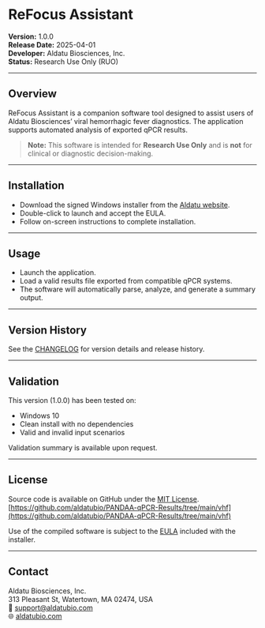 # ReFocus Assistant

**Version:** 1.0.0  
**Release Date:** 2025-04-01  
**Developer:** Aldatu Biosciences, Inc.  
**Status:** Research Use Only (RUO)

---

## Overview

ReFocus Assistant is a companion software tool designed to assist users of Aldatu Biosciences’ viral hemorrhagic fever diagnostics. The application supports automated analysis of exported qPCR results.

> **Note:** This software is intended for **Research Use Only** and is **not** for clinical or diagnostic decision-making.

---

## Installation

- Download the signed Windows installer from the [Aldatu website](https://aldatubio.com).
- Double-click to launch and accept the EULA.
- Follow on-screen instructions to complete installation.

---

## Usage

- Launch the application.
- Load a valid results file exported from compatible qPCR systems.
- The software will automatically parse, analyze, and generate a summary output.

---

## Version History

See the [CHANGELOG](./CHANGELOG.md) for version details and release history.

---

## Validation

This version (1.0.0) has been tested on:
- Windows 10
- Clean install with no dependencies
- Valid and invalid input scenarios

Validation summary is available upon request.

---

## License

Source code is available on GitHub under the [MIT License](https://github.com/aldatubio/PANDAA-qPCR-Results/blob/main/LICENSE.txt).
[https://github.com/aldatubio/PANDAA-qPCR-Results/tree/main/vhf](https://github.com/aldatubio/PANDAA-qPCR-Results/tree/main/vhf)

Use of the compiled software is subject to the [EULA](./EULA.txt) included with the installer.

---

## Contact

Aldatu Biosciences, Inc.  
313 Pleasant St, Watertown, MA 02474, USA  
📧 support@aldatubio.com  
🌐 [aldatubio.com](https://aldatubio.com)